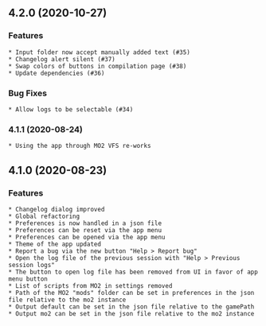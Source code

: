 ## 4.2.0 (2020-10-27)

### Features

    * Input folder now accept manually added text (#35)
    * Changelog alert silent (#37)
    * Swap colors of buttons in compilation page (#38)
    * Update dependencies (#36)

### Bug Fixes

    * Allow logs to be selectable (#34)

### 4.1.1 (2020-08-24)

    * Using the app through MO2 VFS re-works

## 4.1.0 (2020-08-23)

### Features

    * Changelog dialog improved
    * Global refactoring
    * Preferences is now handled in a json file
    * Preferences can be reset via the app menu
    * Preferences can be opened via the app menu
    * Theme of the app updated
    * Report a bug via the new button "Help > Report bug"
    * Open the log file of the previous session with "Help > Previous session logs"
    * The button to open log file has been removed from UI in favor of app menu button
    * List of scripts from MO2 in settings removed
    * Path of the MO2 "mods" folder can be set in preferences in the json file relative to the mo2 instance
    * Output default can be set in the json file relative to the gamePath
    * Output mo2 can be set in the json file relative to the mo2 instance
